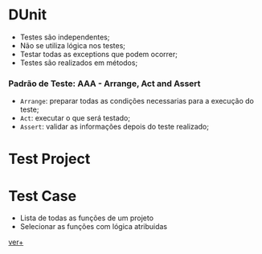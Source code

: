 # DUnit
- Testes são independentes;
- Não se utiliza lógica nos testes;
- Testar todas as exceptions que podem ocorrer;
- Testes são realizados em métodos;

### Padrão de Teste: AAA - Arrange, Act and Assert
- `Arrange`: preparar todas as condições necessarias para a execução do teste;
- `Act`: executar o que será testado;
- `Assert`: validar as informações depois do teste realizado;

# Test Project

# Test Case
- Lista de todas as funções de um projeto
- Selecionar as funções com lógica atribuidas


[ver+](https://www.youtube.com/watch?v=JOpMlhtJ9AM)
